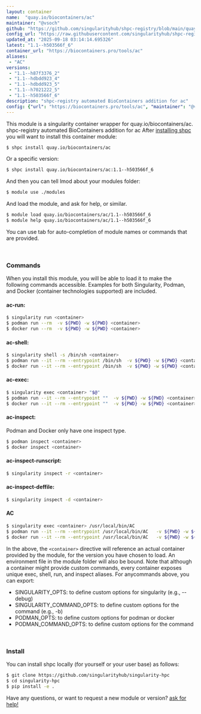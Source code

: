 ```yaml
---
layout: container
name:  "quay.io/biocontainers/ac"
maintainer: "@vsoch"
github: "https://github.com/singularityhub/shpc-registry/blob/main/quay.io/biocontainers/ac/container.yaml"
config_url: "https://raw.githubusercontent.com/singularityhub/shpc-registry/main/quay.io/biocontainers/ac/container.yaml"
updated_at: "2025-09-18 03:14:14.695326"
latest: "1.1--h503566f_6"
container_url: "https://biocontainers.pro/tools/ac"
aliases:
 - "AC"
versions:
 - "1.1--h87f3376_2"
 - "1.1--hdbdd923_4"
 - "1.1--hdbdd923_5"
 - "1.1--h7021222_5"
 - "1.1--h503566f_6"
description: "shpc-registry automated BioContainers addition for ac"
config: {"url": "https://biocontainers.pro/tools/ac", "maintainer": "@vsoch", "description": "shpc-registry automated BioContainers addition for ac", "latest": {"1.1--h503566f_6": "sha256:0c3f01863233434bf5821e1b49869be68de925b28a947da27ab9173906bb0d67"}, "tags": {"1.1--h87f3376_2": "sha256:c38f2916e02283c67ad86f8a0083d77da97447272877191f09dced17f5159bc9", "1.1--hdbdd923_4": "sha256:d7934ca00653cdb016aa09c4d10212f6b2d04645f089f333640bc9e4811b696e", "1.1--hdbdd923_5": "sha256:f78773a249fd7221f3fb7b0866b14d34c722ffbd308c6273e24b0537213ea86f", "1.1--h7021222_5": "sha256:74629b4fe7c121f3a220f1e0933bf96e354c99e63bf1c98e0d8e4e56d64c9ef2", "1.1--h503566f_6": "sha256:0c3f01863233434bf5821e1b49869be68de925b28a947da27ab9173906bb0d67"}, "docker": "quay.io/biocontainers/ac", "aliases": {"AC": "/usr/local/bin/AC"}}
---
```


This module is a singularity container wrapper for quay.io/biocontainers/ac.
shpc-registry automated BioContainers addition for ac
After [installing shpc](#install) you will want to install this container module:


```bash
$ shpc install quay.io/biocontainers/ac
```

Or a specific version:

```bash
$ shpc install quay.io/biocontainers/ac:1.1--h503566f_6
```

And then you can tell lmod about your modules folder:

```bash
$ module use ./modules
```

And load the module, and ask for help, or similar.

```bash
$ module load quay.io/biocontainers/ac/1.1--h503566f_6
$ module help quay.io/biocontainers/ac/1.1--h503566f_6
```

You can use tab for auto-completion of module names or commands that are provided.

<br>

### Commands

When you install this module, you will be able to load it to make the following commands accessible.
Examples for both Singularity, Podman, and Docker (container technologies supported) are included.

#### ac-run:

```bash
$ singularity run <container>
$ podman run --rm  -v ${PWD} -w ${PWD} <container>
$ docker run --rm  -v ${PWD} -w ${PWD} <container>
```

#### ac-shell:

```bash
$ singularity shell -s /bin/sh <container>
$ podman run --it --rm --entrypoint /bin/sh  -v ${PWD} -w ${PWD} <container>
$ docker run --it --rm --entrypoint /bin/sh  -v ${PWD} -w ${PWD} <container>
```

#### ac-exec:

```bash
$ singularity exec <container> "$@"
$ podman run --it --rm --entrypoint ""  -v ${PWD} -w ${PWD} <container> "$@"
$ docker run --it --rm --entrypoint ""  -v ${PWD} -w ${PWD} <container> "$@"
```

#### ac-inspect:

Podman and Docker only have one inspect type.

```bash
$ podman inspect <container>
$ docker inspect <container>
```

#### ac-inspect-runscript:

```bash
$ singularity inspect -r <container>
```

#### ac-inspect-deffile:

```bash
$ singularity inspect -d <container>
```


#### AC

```bash
$ singularity exec <container> /usr/local/bin/AC
$ podman run --it --rm --entrypoint /usr/local/bin/AC   -v ${PWD} -w ${PWD} <container> -c " $@"
$ docker run --it --rm --entrypoint /usr/local/bin/AC   -v ${PWD} -w ${PWD} <container> -c " $@"
```



In the above, the `<container>` directive will reference an actual container provided
by the module, for the version you have chosen to load. An environment file in the
module folder will also be bound. Note that although a container
might provide custom commands, every container exposes unique exec, shell, run, and
inspect aliases. For anycommands above, you can export:

 - SINGULARITY_OPTS: to define custom options for singularity (e.g., --debug)
 - SINGULARITY_COMMAND_OPTS: to define custom options for the command (e.g., -b)
 - PODMAN_OPTS: to define custom options for podman or docker
 - PODMAN_COMMAND_OPTS: to define custom options for the command

<br>

### Install

You can install shpc locally (for yourself or your user base) as follows:

```bash
$ git clone https://github.com/singularityhub/singularity-hpc
$ cd singularity-hpc
$ pip install -e .
```

Have any questions, or want to request a new module or version? [ask for help!](https://github.com/singularityhub/singularity-hpc/issues)